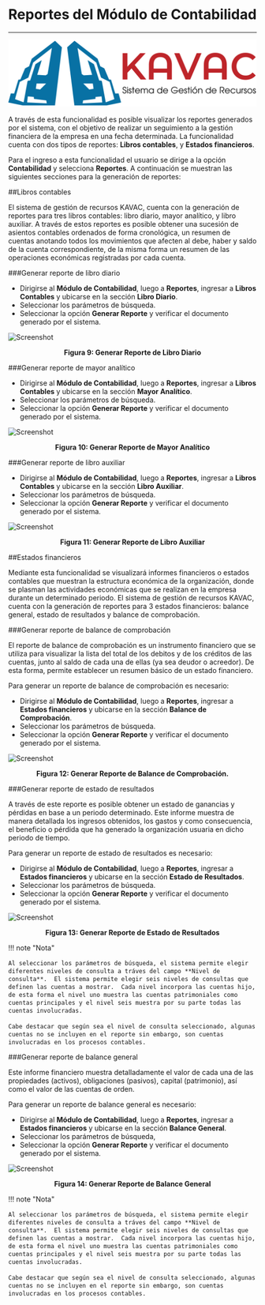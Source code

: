 # Reportes del Módulo de Contabilidad
*************************************

![Screenshot](img/logokavac.png#imagen)

A través de esta funcionalidad es posible visualizar los reportes generados por el sistema, con el objetivo de realizar un seguimiento a la gestión financiera de la empresa en una fecha determinada. La funcionalidad cuenta con dos tipos de reportes: **Libros contables**, y **Estados financieros**.

Para el ingreso a esta funcionalidad el usuario se dirige a la opción **Contabilidad** y selecciona **Reportes**. A continuación se muestran las siguientes secciones para la generación de reportes:

##Libros contables

El sistema de gestión de recursos KAVAC, cuenta con la generación de reportes para tres libros contables: libro diario, mayor analítico, y libro auxiliar. A través de estos reportes es posible obtener una sucesión de asientos contables ordenados de forma cronológica, un resumen de cuentas anotando todos los movimientos que afecten al debe, haber y saldo de la cuenta correspondiente, de la misma forma un resumen de las operaciones económicas registradas por cada cuenta.

###Generar reporte de libro diario

- Dirigirse al **Módulo de Contabilidad**, luego a **Reportes**, ingresar a **Libros Contables** y ubicarse en la sección **Libro Diario**.
- Seleccionar los parámetros de búsqueda.
- Seleccionar la opción **Generar Reporte** y verificar el documento generado por el sistema.

![Screenshot](/img/figure_9.png)<div style="text-align: center;font-weight: bold">Figura 9: Generar Reporte de Libro Diario</div>

###Generar reporte de mayor analítico

- Dirigirse al **Módulo de Contabilidad**, luego a **Reportes**, ingresar a **Libros Contables** y ubicarse en la sección **Mayor Analítico**.
- Seleccionar los parámetros de búsqueda.
- Seleccionar la opción **Generar Reporte** y verificar el documento generado por el sistema.

![Screenshot](/img/figure_10.png)<div style="text-align: center;font-weight: bold">Figura 10: Generar Reporte de Mayor Analítico</div>

###Generar reporte de libro auxiliar 

- Dirigirse al **Módulo de Contabilidad**, luego a **Reportes**, ingresar a **Libros Contables** y ubicarse en la sección **Libro Auxiliar**.
- Seleccionar los parámetros de búsqueda.
- Seleccionar la opción **Generar Reporte** y verificar el documento generado por el sistema.

![Screenshot](/img/figure_11.png)<div style="text-align: center;font-weight: bold">Figura 11: Generar Reporte de Libro Auxiliar</div>

##Estados financieros

Mediante esta funcionalidad se visualizará informes financieros o estados contables que muestran la estructura económica de la organización, donde se plasman las actividades económicas que se realizan en la empresa durante un determinado periodo.   El sistema de gestión de recursos KAVAC, cuenta con la generación de reportes para 3 estados financieros: balance general, estado de resultados y balance de comprobación. 

###Generar reporte de balance de comprobación 

El reporte de balance de comprobación es un instrumento financiero que se utiliza para visualizar la lista del total de los debitos y de los créditos de las cuentas, junto al saldo de cada una de ellas (ya sea deudor o acreedor). De esta forma, permite establecer un resumen básico de un estado financiero. 

Para generar un reporte de balance de comprobación es necesario:
 
- Dirigirse al **Módulo de Contabilidad**, luego a **Reportes**, ingresar a **Estados financieros** y ubicarse en la sección **Balance de Comprobación**.
- Seleccionar los parámetros de búsqueda.
- Seleccionar la opción **Generar Reporte** y verificar el documento generado por el sistema.

![Screenshot](/img/figure_12.png)<div style="text-align: center;font-weight: bold">Figura 12: Generar Reporte de Balance de Comprobación. </div>

###Generar reporte de estado de resultados

A través de este reporte es posible obtener un estado de ganancias y pérdidas en base a un periodo determinado.  Este informe muestra de manera detallada los ingresos obtenidos, los gastos y como consecuencia, el beneficio o pérdida que ha generado la organización usuaria en dicho periodo de tiempo.    

Para generar un reporte de estado de resultados es necesario:

- Dirigirse al **Módulo de Contabilidad**, luego a **Reportes**, ingresar a **Estados financieros** y ubicarse en la sección **Estado de Resultados**.
- Seleccionar los parámetros de búsqueda. 
- Seleccionar la opción **Generar Reporte** y verificar el documento generado por el sistema.

![Screenshot](/img/figure_13.png)<div style="text-align: center;font-weight: bold">Figura 13: Generar Reporte de Estado de Resultados</div>

!!! note "Nota"

	Al seleccionar los parámetros de búsqueda, el sistema permite elegir diferentes niveles de consulta a tráves del campo **Nivel de consulta**.  El sistema permite elegir seis niveles de consultas que definen las cuentas a mostrar.  Cada nivel incorpora las cuentas hijo, de esta forma el nivel uno muestra las cuentas patrimoniales como cuentas principales y el nivel seis muestra por su parte todas las cuentas involucradas. 

	Cabe destacar que según sea el nivel de consulta seleccionado, algunas cuentas no se incluyen en el reporte sin embargo, son cuentas involucradas en los procesos contables.  
	    

###Generar reporte de balance general

Este informe financiero muestra detalladamente el valor de cada una de las propiedades (activos), obligaciones (pasivos), capital (patrimonio),	así como el valor de las cuentas de orden.

Para generar un reporte de balance general es necesario:

- Dirigirse al **Módulo de Contabilidad**, luego a **Reportes**, ingresar a **Estados financieros** y ubicarse en la sección **Balance General**.
- Seleccionar los parámetros de búsqueda, 
- Seleccionar la opción **Generar Reporte** y verificar el documento generado por el sistema.

![Screenshot](/img/figure_14.png)<div style="text-align: center;font-weight: bold">Figura 14: Generar Reporte de Balance General</div>

!!! note "Nota"

	Al seleccionar los parámetros de búsqueda, el sistema permite elegir diferentes niveles de consulta a tráves del campo **Nivel de consulta**.  El sistema permite elegir seis niveles de consultas que definen las cuentas a mostrar.  Cada nivel incorpora las cuentas hijo, de esta forma el nivel uno muestra las cuentas patrimoniales como cuentas principales y el nivel seis muestra por su parte todas las cuentas involucradas. 

	Cabe destacar que según sea el nivel de consulta seleccionado, algunas cuentas no se incluyen en el reporte sin embargo, son cuentas involucradas en los procesos contables. 


























